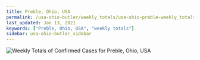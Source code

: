 ```yaml
---
title: Preble, Ohio, USA
permalink: /usa-ohio-butler/weekly_totals/usa-ohio-preble-weekly_totals.html
last_updated: Jan 13, 2021
keywords: ["Preble, Ohio, USA", "weekly totals"]
sidebar: usa-ohio-butler_sidebar
---
```


![Weekly Totals of Confirmed Cases for Preble, Ohio, USA](/covid_tracker/images/graphs/usa-ohio-preble-weekly_totals_graph.png)
